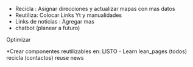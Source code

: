 * Recicla : Asignar direcciones y actualizar mapas con mas datos
 * Reutiliza: Colocar Links Yt y manualidades 
 * Links de noticias : Agregar mas
 * chatbot (planear a futuro)

Optimizar

 *Crear componentes reutilizables en:
    LISTO - Learn
    lean_pages (todos)
    recicla (contactos)
    reuse
    news
 